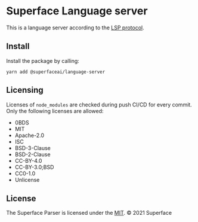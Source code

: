 # Superface Language server

This is a language server according to the [LSP protocol](https://microsoft.github.io/language-server-protocol/).

## Install

Install the package by calling:

```
yarn add @superfaceai/language-server
```

## Licensing

Licenses of `node_modules` are checked during push CI/CD for every commit. Only the following licenses are allowed:

- 0BDS
- MIT
- Apache-2.0
- ISC
- BSD-3-Clause
- BSD-2-Clause
- CC-BY-4.0
- CC-BY-3.0;BSD
- CC0-1.0
- Unlicense

## License

The Superface Parser is licensed under the [MIT](LICENSE).
© 2021 Superface
